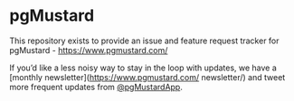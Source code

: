 # pgMustard

This repository exists to provide an issue and feature request tracker for pgMustard - https://www.pgmustard.com/ 

If you’d like a less noisy way to stay in the loop with updates, we have a [monthly newsletter](https://www.pgmustard.com/ newsletter/) and tweet more frequent updates from [@pgMustardApp](https://twitter.com/pgMustardApp/).
